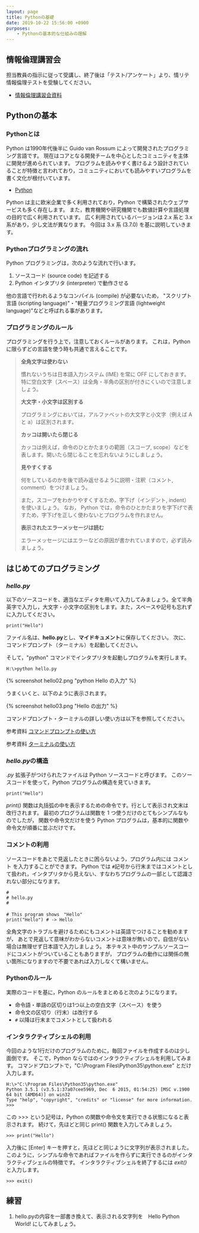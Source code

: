 ```yaml
---
layout: page
title: Pythonの基礎
date: 2019-10-22 15:56:00 +0900
purposes:
    - Pythonの基本的な仕組みの理解
---
```



情報倫理講習会
--------------

担当教員の指示に従って受講し、終了後は「テスト/アンケート」より、情リテ情報倫理テストを受験してください。

*   [情報倫理講習会資料](/lit/infoethics/information_ethics_ja.pdf)

Pythonの基本
--------------

### Pythonとは

Python は1990年代後半に Guido van Rossum によって開発されたプログラミング言語です。
現在はコアとなる開発チームを中心としたコミュニティを主体に開発が進められています。
プログラムを読みやすく書けるよう設計されていることが特徴と言われており，コミュニティにおいても読みやすいプログラムを書く文化が根付いています。

- [Python](https://www.python.org/)

Python は主に欧米企業で多く利用されており，Python で構築されたウェブサービスも多く存在します。
また，教育機関や研究機関でも数値計算や言語処理の目的で広く利用されています。 
広く利用されているバージョンは 2.x 系と 3.x 系があり，少し文法が異なります。
今回は 3.x 系 (3.7.0) を基に説明していきます。

### Pythonプログラミングの流れ

Python プログラミングは，次のような流れで行います。

1. ソースコード (source code) を記述する
2. Python インタプリタ (interpreter) で動作させる

他の言語で行われるようなコンパイル (compile) が必要ないため，
"スクリプト言語 (scripting language)"・"軽量プログラミング言語 (lightweight language)"などと呼ばれる事があります。

### プログラミングのルール

プログラミングを行う上で，注意しておくルールがあります。 これは，Python に限らずどの言語を使う時も共通で言えることです。

> **全角文字は使わない**
>
> 慣れないうちは日本語入力システム (IME) を常に OFF にしておきます。特に空白文字（スペース）は全角・半角の区別が付きにくいので注意しましょう。
>
> **大文字・小文字は区別する**
>
> プログラミングにおいては，アルファベットの大文字と小文字（例えば A と a）は区別されます。
>
> **カッコは開いたら閉じる**
>
> カッコは例えば，命令のひとかたまりの範囲（スコープ, scope）などを表します。開いたら閉じることを忘れないようにしましょう。
>
> **見やすくする**
> 
> 何をしているのかを後で読み返せるように説明・注釈（コメント, comment）をつけましょう。
>
>また，スコープをわかりやすくするため，字下げ（インデント, indent）を使いましょう。 なお， Python では，命令のひとかたまりを字下げで表すため，字下げを正しく使わないとプログラムを作れません。
>
> **表示されたエラーメッセージは読む**
>
> エラーメッセージにはエラーなどの原因が書かれていますので，必ず読みましょう。

はじめてのプログラミング
---

### *hello.py*

以下のソースコードを、適当なエディタを用いて入力してみましょう。全て半角英字で入力し，大文字・小文字の区別をします。また，スペースや記号も忘れずに入力してください。

    print("Hello")

ファイル名は、**hello.py**とし、**マイドキュメント**に保存してください。
次に、コマンドプロンプト（ターミナル）を起動してください。　

そして，"python" コマンドでインタプリタを起動しプログラムを実行します。

    H:\>python hello.py

{% screenshot hello02.png "python Hello の入力" %}

うまくいくと、以下のように表示されます。

{% screenshot hello03.png "Hello の出力" %}

コマンドプロンプト・ターミナルの詳しい使い方は以下を参照してください。

<span class="label label-info">参考資料</span> [コマンドプロンプトの使い方](../../../common/appendix/win_cmd_prompt.html)

<span class="label label-info">参考資料</span> [ターミナルの使い方](../../../common/appendix/mac_terminal.html)

### *hello.py*の構造

*.py* 拡張子がつけられたファイルは Python ソースコードと呼びます。
このソースコードを使って，Python プログラムの構造を見ていきます。

    print("Hello")

*print()* 関数は丸括弧の中を表示するための命令です。行として表示され文末は改行されます。
最初のプログラムは関数を 1 つ使うだけのとてもシンプルなものでしたが，
関数や命令文だけを使う Python プログラムは，基本的に関数や命令文が順番に並ぶだけです。


### コメントの利用

ソースコードをあとで見返したときに困らないよう，プログラム内には コメント を入力することができます。 
Python では `#`記号から行末まではコメントとして扱われ，インタプリタから見えない、すなわちプログラムの一部として認識されない部分になります。

    #
    # hello.py
    #
    
    # This program shows　"Hello"
    print("Hello") # -> Hello

全角文字のトラブルを避けるためにもコメントは英語でつけることを勧めますが，
あとで見返して意味がわからないコメントは意味が無いので，自信がない場合は無理せず日本語で入力しましょう。
本テキスト中のサンプルソースコードにコメントがついていることもありますが，
プログラムの動作には関係の無い箇所になりますので不要であれば入力しなくて構いません。


### Pythonのルール

実際のコードを基に，Python のルールをまとめると次のようになります。

* 命令語・単語の区切りは1つ以上の空白文字（スペース）を使う
* 命令文の区切り（行末）は改行する
* `#` 以降は行末までコメントとして扱われる


### インタラクティブシェルの利用

今回のような1行だけのプログラムのために，毎回ファイルを作成するのは少し面倒です。
そこで，Python ならではのインタラクティブシェルを利用してみます。 
コマンドプロンプトで，"C:\Program Files\Python35\python.exe" とだけ入力します。

    H:\>"C:\Program Files\Python35\python.exe"
    Python 3.5.1 (v3.5.1:37a07cee5969, Dec  6 2015, 01:54:25) [MSC v.1900 64 bit (AMD64)] on win32
    Type "help", "copyright", "credits" or "license" for more information.
    >>>

この >>> という記号は，Python の関数や命令文を実行できる状態になると表示されます。
続けて，先ほどと同じ print() 関数を入力してみましょう。

    >>> print("Hello")

入力後に [Enter] キーを押すと，先ほどと同じように文字列が表示されました。
このように，シンプルな命令であればファイルを作らずに実行できるのがインタラクティブシェルの特徴です。 
インタラクティブシェルを終了するには *exit()* と入力します。

    >>> exit()


練習
--------------
1. hello.pyの内容を一部書き換えて、表示される文字列を　Hello Python World! にしてみましょう。